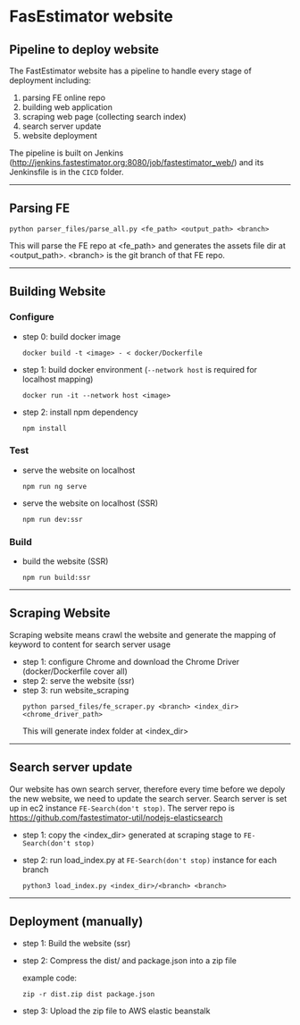 # FasEstimator website

## Pipeline to deploy website
The FastEstimator website has a pipeline to handle every stage of deployment including:
1. parsing FE online repo
2. building web application
3. scraping web page (collecting search index)
4. search server update
5. website deployment

The pipeline is built on Jenkins (http://jenkins.fastestimator.org:8080/job/fastestimator_web/) and its Jenkinsfile is
in the `CICD` folder.

---

## Parsing FE
```
python parser_files/parse_all.py <fe_path> <output_path> <branch>
```
This will parse the FE repo at \<fe_path\> and generates the assets file dir at \<output_path\>. \<branch\> is the
git branch of that FE repo.

---

## Building Website

### Configure
* step 0: build docker image
    ```
    docker build -t <image> - < docker/Dockerfile
    ```

* step 1: build docker environment (`--network host` is required for localhost mapping)
    ```
    docker run -it --network host <image>
    ```
* step 2: install npm dependency
    ```
    npm install
    ```

### Test

* serve the website on localhost
    ```
    npm run ng serve
    ```

* serve the website on localhost (SSR)
    ```
    npm run dev:ssr
    ```

### Build

* build the website (SSR)
    ```
    npm run build:ssr
    ```

---

## Scraping Website

Scraping website means crawl the website and generate the mapping of keyword to content for search server usage

* step 1: configure Chrome and download the Chrome Driver (docker/Dockerfile cover all)
* step 2: serve the website (ssr)
* step 3: run website_scraping
    ```
    python parsed_files/fe_scraper.py <branch> <index_dir> <chrome_driver_path>
    ```
  This will generate index folder at \<index_dir\>

---

## Search server update
Our website has own search server, therefore every time before we depoly the new website, we need to update the
search server. Search server is set up in ec2 instance `FE-Search(don't stop)`. The server repo is https://github.com/fastestimator-util/nodejs-elasticsearch

* step 1: copy the \<index_dir\> generated at scraping stage to `FE-Search(don't stop)`

* step 2: run load_index.py at `FE-Search(don't stop)` instance for each branch
    ```
    python3 load_index.py <index_dir>/<branch> <branch>
    ```

---

## Deployment (manually)

* step 1: Build the website (ssr)
* step 2: Compress the dist/ and package.json into a zip file

    example code:
    ```
    zip -r dist.zip dist package.json
    ```
* step 3: Upload the zip file to AWS elastic beanstalk
